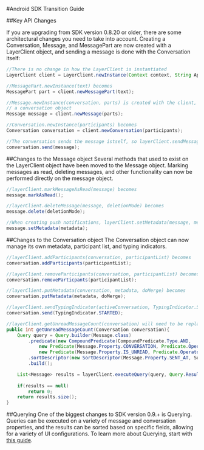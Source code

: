 #Android SDK Transition Guide

##Key API Changes

If you are upgrading from SDK version 0.8.20 or older, there are some architectural changes you need to take into account. Creating a Conversation, Message, and MessagePart are now created with a LayerClient object, and sending a message is done with the Conversation itself:

```java
//There is no change in how the LayerClient is instantiated
LayerClient client = LayerClient.newInstance(Context context, String App_ID, String GCM_Project_Number);

//MessagePart.newInstance(text) becomes
MessagePart part = client.newMessagePart(text);

//Message.newInstance(conversation, parts) is created with the client, and does not require 
// a conversation object
Message message = client.newMessage(parts);

//Conversation.newInstance(participants) becomes
Conversation conversation = client.newConversation(participants);

//The conversation sends the message istself, so layerClient.sendMessage(message) becomes
conversation.send(message);
```

##Changes to the Message object
Several methods that used to exist on the LayerClient object have been moved to the Message object. Marking messages as read, deleting messages, and other functionality can now be performed directly on the message object.

```java
//layerClient.markMessageAsRead(message) becomes
message.markAsRead();

//layerClient.deleteMessage(message, deletionMode) becomes
message.delete(deletionMode);

//When creating push notifications, layerClient.setMetadata(message, metadata) becomes
message.setMetadata(metadata);
```

##Changes to the Conversation object
The Conversation object can now manage its own metadata, participant list, and typing indicators.

```java
//layerClient.addParticipants(conversation, participantList) becomes
conversation.addParticipants(participantList);

//layerClient.removeParticipants(conversation, participantList) becomes
conversation.removeParticpants(participantList);

//layerClient.putMetadata(conversation, metadata, doMerge) becomes
conversation.putMetadata(metadata, doMerge);

//layerClient.sendTypingIndicator(activeConversation, TypingIndicator.STARTED) becomes
conversation.send(TypingIndicator.STARTED);

//layerClient.getUnreadMessageCount(conversation) will need to be replaced by a query
public int getUnreadMessageCount(Conversation conversation){
    Query query = Query.builder(Message.class)
        .predicate(new CompoundPredicate(CompoundPredicate.Type.AND,
            new Predicate(Message.Property.CONVERSATION, Predicate.Operator.EQUAL_TO, conversation),
            new Predicate(Message.Property.IS_UNREAD, Predicate.Operator.EQUAL_TO, true)))
        .sortDescriptor(new SortDescriptor(Message.Property.SENT_AT, SortDescriptor.Order.DESCENDING))
        .build();

    List<Message> results = layerClient.executeQuery(query, Query.ResultType.OBJECTS);
    
    if(results == null)
        return 0;
    return results.size();
}
```

##Querying
One of the biggest changes to SDK version 0.9.+ is Querying. Queries can be executed on a variety of message and conversation properties, and the results can be sorted based on specific fields, allowing for a variety of UI configurations. To learn more about Querying, start with [this guide](https://developer.layer.com/docs/integration/android#querying).